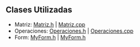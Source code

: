 ## Clases Utilizadas
- Matriz: [Matriz.h](https://github.com/JoseAndresHV-UPSA/estructura-datos-si210/blob/master/MATRICES/Matriz.h) | [Matriz.cpp](https://github.com/JoseAndresHV-UPSA/estructura-datos-si210/blob/master/MATRICES/Matriz.cpp)
- Operaciones: [Operaciones.h](https://github.com/JoseAndresHV-UPSA/estructura-datos-si210/blob/master/MATRICES/Operaciones.h) | [Operaciones.cpp](https://github.com/JoseAndresHV-UPSA/estructura-datos-si210/blob/master/MATRICES/Operaciones.cpp)
- Form: [MyForm.h](https://github.com/JoseAndresHV-UPSA/estructura-datos-si210/blob/master/MATRICES/MyForm.h) | [MyForm.h](https://github.com/JoseAndresHV-UPSA/estructura-datos-si210/blob/master/MATRICES/MyForm.h)
